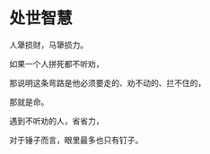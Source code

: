 # 处世智慧

人犟损财，马犟损力。

如果一个人拼死都不听劝，

那说明这条弯路是他必须要走的、劝不动的、拦不住的，

那就是命。

遇到不听劝的人，省省力，

对于锤子而言，眼里最多也只有钉子。
